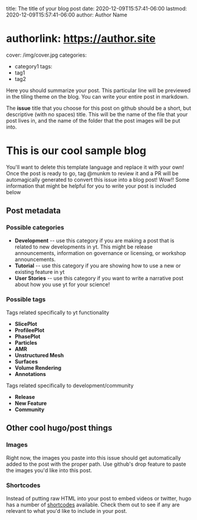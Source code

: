 <!--
--- 
-->

title: The title of your blog post
date: 2020-12-09T15:57:41-06:00
lastmod: 2020-12-09T15:57:41-06:00
author: Author Name
# authorlink: https://author.site
cover: /img/cover.jpg
categories:
  - category1
tags:
  - tag1
  - tag2

<!--
--- get rid of these comment lines and make sure this header is bracketed with
three dashes
-->


Here you should summarize your post. This particular line will be previewed in
the tiling theme on the blog. You can write your entire post in markdown.  

The **issue** title that you choose for this post on github
should be a short, but descriptive (with no spaces) title. This will be the
name of the file that your post lives in, and the name of the folder that the
post images will be put into. 

<!--more-->

# This is our cool sample blog 

You'll want to delete this template language and replace it with your own! Once
the post is ready to go, tag @munkm to review it and a PR will be automagically
generated to convert this issue into a blog post! Wow!! Some information that
might be helpful for you to write your post is included below

## Post metadata

### Possible categories

* **Development** -- use this category if you are making a post that is related
  to new developments in yt. This might be release announcements, information
  on governance or licensing, or workshop announcements. 
* **Tutorial** -- use this category if you are showing how to use a new or
  existing feature in yt
* **User Stories** -- use this category if you want to write a narrative post
  about how you use yt for your science! 

### Possible tags

Tags related specifically to yt functionality 
* **SlicePlot**
* **ProfileePlot**
* **PhasePlot**
* **Particles**
* **AMR**
* **Unstructured Mesh**
* **Surfaces**
* **Volume Rendering**
* **Annotations**

Tags related specifically to development/community
* **Release**
* **New Feature**
* **Community**

## Other cool hugo/post things

### Images

Right now, the images you paste into this issue should get automatically added
to the post with the proper path. Use github's drop feature to paste the images
you'd like into this post. 

### Shortcodes

Instead of putting raw HTML into your post to embed videos or twitter, hugo has
a number of
[shortcodes](https://gohugobrasil.netlify.app/content-management/shortcodes/) available. 
Check them out to see if any are relevant to what you'd like to include in your
post.


 

